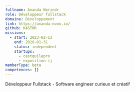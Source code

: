 ```yaml
---
fullname: Ananda Norindr
role: Développeur fullstack
domaine: Développement
link: https://ananda-nono.io/
github: K4ST0R
missions:
  - start: 2023-02-13
    end: 2026-01-31
    status: independent
    startups:
      - cestquilepro
      - exposition-ij
memberType: beta
competences: []
---
```

Développeur Fullstack - Software engineer curieux et créatif